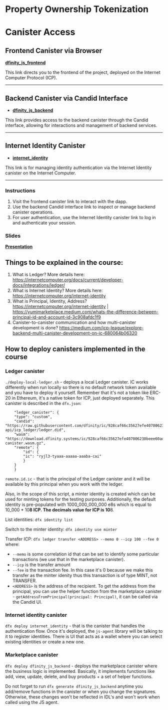 # Property Ownership Tokenization

# Canister Access

## Frontend Canister via Browser

[**dfinity_js_frontend**](https://ndyfi-byaaa-aaaag-qkifa-cai.icp0.io/)

This link directs you to the frontend of the project, deployed on the Internet Computer Protocol (ICP).

---

## Backend Canister via Candid Interface

- [**dfinity_js_backend**](https://a4gq6-oaaaa-aaaab-qaa4q-cai.raw.icp0.io/?id=nk3ou-xqaaa-aaaag-qkieq-cai)

This link provides access to the backend canister through the Candid interface, allowing for interactions and management of backend services.

---

## Internet Identity Canister

- [**internet_identity**](https://a4gq6-oaaaa-aaaab-qaa4q-cai.raw.icp0.io/?id=nezd4-maaaa-aaaag-qkifq-cai)

This link is for managing identity authentication via the Internet Identity canister on the Internet Computer.

---

### Instructions

1. Visit the frontend canister link to interact with the dapp.
2. Use the backend Candid interface link to inspect or manage backend canister operations.
3. For user authentication, use the Internet Identity canister link to log in and authenticate your session.

### Slides
[**Presentation**](https://www.canva.com/design/DAGQvnz3P7E/FvATdl-S_nDR71PQzJIypQ/edit?utm_content=DAGQvnz3P7E&utm_campaign=designshare&utm_medium=link2&utm_source=sharebutton)

## Things to be explained in the course:

1. What is Ledger? More details here: https://internetcomputer.org/docs/current/developer-docs/integrations/ledger/
2. What is Internet Identity? More details here: https://internetcomputer.org/internet-identity
3. What is Principal, Identity, Address? https://internetcomputer.org/internet-identity | https://yumimarketplace.medium.com/whats-the-difference-between-principal-id-and-account-id-3c908afdc1f9
4. Canister-to-canister communication and how multi-canister development is done? https://medium.com/icp-league/explore-backend-multi-canister-development-on-ic-680064b06320

## How to deploy canisters implemented in the course

### Ledger canister

`./deploy-local-ledger.sh` - deploys a local Ledger canister. IC works differently when run locally so there is no default network token available and you have to deploy it yourself. Remember that it's not a token like ERC-20 in Ethereum, it's a native token for ICP, just deployed separately.
This canister is described in the `dfx.json`:

```
	"ledger_canister": {
  	"type": "custom",
  	"candid": "https://raw.githubusercontent.com/dfinity/ic/928caf66c35627efe407006230beee60ad38f090/rs/rosetta-api/icp_ledger/ledger.did",
  	"wasm": "https://download.dfinity.systems/ic/928caf66c35627efe407006230beee60ad38f090/canisters/ledger-canister.wasm.gz",
  	"remote": {
    	"id": {
      	"ic": "ryjl3-tyaaa-aaaaa-aaaba-cai"
    	}
  	}
	}
```

`remote.id.ic` - that is the principal of the Ledger canister and it will be available by this principal when you work with the ledger.

Also, in the scope of this script, a minter identity is created which can be used for minting tokens
for the testing purposes.
Additionally, the default identity is pre-populated with 1000_000_000_000 e8s which is equal to 10_000 \* 10**8 ICP.
The decimals value for ICP is 10**8.

List identities:
`dfx identity list`

Switch to the minter identity:
`dfx identity use minter`

Transfer ICP:
`dfx ledger transfer <ADDRESS> --memo 0 --icp 100 --fee 0`
where:

- `--memo` is some correlation id that can be set to identify some particular transactions (we use that in the marketplace canister).
- `--icp` is the transfer amount
- `--fee` is the transaction fee. In this case it's 0 because we make this transfer as the minter idenity thus this transaction is of type MINT, not TRANSFER.
- `<ADDRESS>` is the address of the recipient. To get the address from the principal, you can use the helper function from the marketplace canister - `getAddressFromPrincipal(principal: Principal)`, it can be called via the Candid UI.

### Internet identity canister

`dfx deploy internet_identity` - that is the canister that handles the authentication flow. Once it's deployed, the `js-agent` library will be talking to it to register identities. There is UI that acts as a wallet where you can select existing identities
or create a new one.

### Marketplace canister

`dfx deploy dfinity_js_backend` - deploys the marketplace canister where the business logic is implemented.
Basically, it implements functions like add, view, update, delete, and buy products + a set of helper functions.

Do not forget to run `dfx generate dfinity_js_backend` anytime you add/remove functions in the canister or when you change the signatures.
Otherwise, these changes won't be reflected in IDL's and won't work when called using the JS agent.
